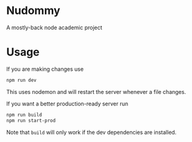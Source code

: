 # Nudommy
A mostly-back node academic project

# Usage
If you are making changes use
```sh
npm run dev
```
This uses nodemon and will restart the server whenever a file changes.

If you want a better production-ready server run
```sh
npm run build
npm run start-prod
```
Note that `build` will only work if the dev dependencies are installed.
